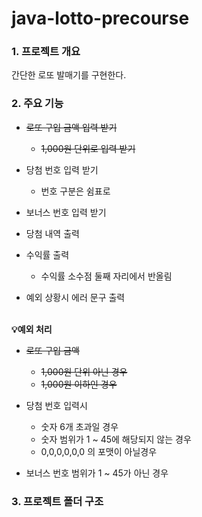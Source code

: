 # java-lotto-precourse

### 1. 프로젝트 개요
간단한 로또 발매기를 구현한다.


### 2. 주요 기능
- ~~로또 구입 금액 입력 받기~~
  - ~~1,000원 단위로 입력 받기~~


- 당첨 번호 입력 받기
  - 번호 구분은 쉼표로


- 보너스 번호 입력 받기


- 당첨 내역 출력


- 수익률 출력
  - 수익률 소수점 둘째 자리에서 반올림


- 예외 상황시 에러 문구 출력

<br/>
<b>💡예외 처리</b>

- ~~로또 구입 금액~~
  - ~~1,000원 단위 아닌 경우~~
  - ~~1,000원 이하인 경우~~

- 당첨 번호 입력시
  - 숫자 6개 초과일 경우
  - 숫자 범위가 1 ~ 45에 해당되지 않는 경우
  - 0,0,0,0,0,0 의 포맷이 아닐경우


- 보너스 번호 범위가 1 ~ 45가 아닌 경우


### 3. 프로젝트 폴더 구조